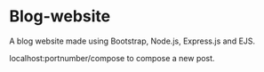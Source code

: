 # Blog-website

A blog website made using Bootstrap, Node.js, Express.js and EJS.

localhost:portnumber/compose to compose a new post.
